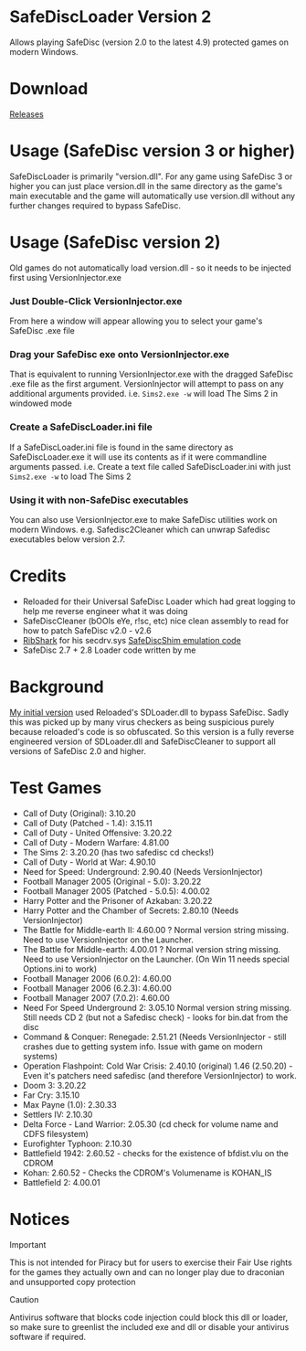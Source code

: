 # SafeDiscLoader Version 2
Allows playing SafeDisc (version 2.0 to the latest 4.9) protected games on modern Windows. 

# Download
[Releases](https://github.com/nckstwrt/SafeDiscLoaderV2/releases)

# Usage (SafeDisc version 3 or higher)
SafeDiscLoader is primarily "version.dll". For any game using SafeDisc 3 or higher you can just place version.dll in the same directory as the game's main executable and the game will automatically use version.dll without any further changes required to bypass SafeDisc.

# Usage (SafeDisc version 2)
Old games do not automatically load version.dll - so it needs to be injected first using VersionInjector.exe

### Just Double-Click VersionInjector.exe
From here a window will appear allowing you to select your game's SafeDisc .exe file
### Drag your SafeDisc exe onto VersionInjector.exe
That is equivalent to running VersionInjector.exe with the dragged SafeDisc .exe file as the first argument. VersionInjector will attempt to pass on any additional arguments provided. i.e. `Sims2.exe -w` will load The Sims 2 in windowed mode
### Create a SafeDiscLoader.ini file
If a SafeDiscLoader.ini file is found in the same directory as SafeDiscLoader.exe it will use its contents as if it were commandline arguments passed. i.e. Create a text file called SafeDiscLoader.ini with just `Sims2.exe -w` to load The Sims 2
### Using it with non-SafeDisc executables
You can also use VersionInjector.exe to make SafeDisc utilities work on modern Windows. e.g. Safedisc2Cleaner which can unwrap Safedisc executables below version 2.7.

# Credits
*  Reloaded for their Universal SafeDisc Loader which had great logging to help me reverse engineer what it was doing
*  SafeDiscCleaner (bOOls eYe, r!sc, etc) nice clean assembly to read for how to patch SafeDisc v2.0 - v2.6
*  [RibShark](https://twitter.com/RibShark) for his secdrv.sys [SafeDiscShim emulation code](https://github.com/RibShark/SafeDiscShim)
*  SafeDisc 2.7 + 2.8 Loader code written by me

# Background
[My initial version](https://github.com/nckstwrt/SafeDiscLoader) used Reloaded's SDLoader.dll to bypass SafeDisc. Sadly this was picked up by many virus checkers as being suspicious purely because reloaded's code is so obfuscated. So this version is a fully reverse engineered version of SDLoader.dll and SafeDiscCleaner to support all versions of SafeDisc 2.0 and higher.

# Test Games
* Call of Duty (Original): 3.10.20
* Call of Duty (Patched - 1.4): 3.15.11 
* Call of Duty - United Offensive: 3.20.22
* Call of Duty - Modern Warfare: 4.81.00
* The Sims 2: 3.20.20 (has two safedisc cd checks!)
* Call of Duty - World at War: 4.90.10
* Need for Speed: Underground: 2.90.40 (Needs VersionInjector)
* Football Manager 2005 (Original - 5.0): 3.20.22
* Football Manager 2005 (Patched - 5.0.5): 4.00.02
* Harry Potter and the Prisoner of Azkaban: 3.20.22
* Harry Potter and the Chamber of Secrets: 2.80.10 (Needs VersionInjector)
* The Battle for Middle-earth II: 4.60.00 ? Normal version string missing. Need to use VersionInjector on the Launcher.
* The Battle for Middle-earth: 4.00.01 ? Normal version string missing. Need to use VersionInjector on the Launcher. (On Win 11 needs special Options.ini to work)
* Football Manager 2006 (6.0.2): 4.60.00
* Football Manager 2006 (6.2.3): 4.60.00
* Football Manager 2007 (7.0.2): 4.60.00
* Need For Speed Underground 2: 3.05.10 Normal version string missing. Still needs CD 2 (but not a Safedisc check) - looks for bin.dat from the disc
* Command & Conquer: Renegade: 2.51.21 (Needs VersionInjector - still crashes due to getting system info. Issue with game on modern systems)
* Operation Flashpoint: Cold War Crisis: 2.40.10 (original) 1.46 (2.50.20) - Even it's patchers need safedisc (and therefore VersionInjector) to work.
* Doom 3: 3.20.22
* Far Cry: 3.15.10
* Max Payne (1.0): 2.30.33
* Settlers IV: 2.10.30
* Delta Force - Land Warrior: 2.05.30 (cd check for volume name and CDFS filesystem)
* Eurofighter Typhoon: 2.10.30
* Battlefield 1942: 2.60.52 - checks for the existence of bfdist.vlu on the CDROM
* Kohan: 2.60.52 - Checks the CDROM's Volumename is KOHAN_IS
* Battlefield 2: 4.00.01

 # Notices
> [!IMPORTANT]
> This is not intended for Piracy but for users to exercise their Fair Use rights for the games they actually own and can no longer play due to draconian and unsupported copy protection

> [!CAUTION]
> Antivirus software that blocks code injection could block this dll or loader, so make sure to greenlist the included exe and dll or disable your antivirus software if required.
